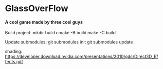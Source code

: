 # GlassOverFlow

#### A cool game made by three cool guys


Build project:
mkdir build
cmake -B build
make -C build

Update submodules:
git submodules init
git submodules update

shading:
https://developer.download.nvidia.com/presentations/2010/gdc/Direct3D_Effects.pdf

